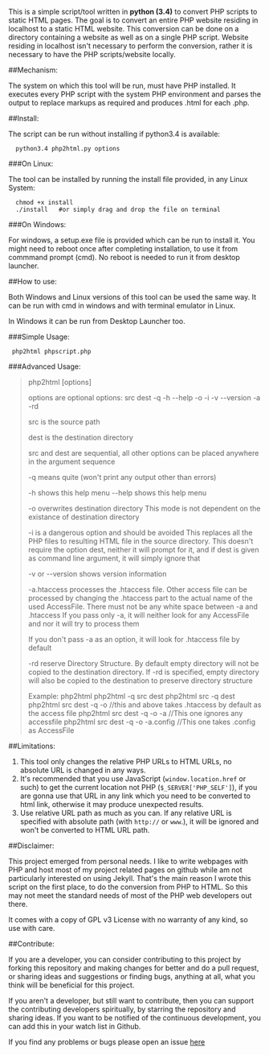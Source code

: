 This is a simple script/tool written in **python (3.4)** to convert PHP scripts to static HTML pages. The goal is to convert an entire PHP website residing in localhost to a static HTML website. This conversion can be done on a directory containing a website as well as on a single PHP script. Website residing in localhost isn't necessary to perform the conversion, rather it is necessary to have the PHP scripts/website locally.

##Mechanism:

The system on which this tool will be run, must have PHP installed. It executes every PHP script with the system PHP environment and parses the output to replace markups as required and produces .html for each .php.

##Install:

The script can be run without installing if python3.4 is available:

      python3.4 php2html.py options
      
###On Linux:

The tool can be installed by running the install file provided, in any Linux System:

      chmod +x install
      ./install   #or simply drag and drop the file on terminal
      
###On Windows:

For windows, a setup.exe file is provided which can be run to install it. You might need to reboot once after completing installation, to use it from commmand prompt (cmd). No reboot is needed to run it from desktop launcher.

##How to use:

Both Windows and Linux versions of this tool can be used the same way. It can be run with cmd in windows and with terminal emulator in Linux.

In Windows it can be run from Desktop Launcher too.

###Simple Usage:

     php2html phpscript.php

###Advanced Usage: 

>php2html [options]
>    
>options are optional
>options: src dest -q -h --help -o -i -v --version -a -rd
>    
>src is the source path
>    
>dest is the destination directory
>      
>src and dest are sequential, all other options can be placed
>anywhere in the argument sequence
>    
>-q means quite (won't print any output other than errors)
>    
>-h shows this help menu
>--help shows this help menu
>    
>-o overwrites destination directory
>This mode is not dependent on the existance of destination
>directory
>    
>-i is a dangerous option and should be avoided
>This replaces all the PHP files to resulting HTML file
>in the source directory. This doesn't require the option dest,
>neither it will prompt for it, and if dest is given as
>command line argument, it will simply ignore that
>      
>-v or --version shows version information
>      
>-a.htaccess processes the .htaccess file.
>Other access file can be processed by changing the
>.htaccess part to the actual name of the used AccessFile.
>There must not be any white space between -a and .htaccess
>If you pass only -a, it will neither look for any AccessFile and
>nor it will try to process them
>    
>If you don't pass -a as an option, it will look for .htaccess file
>by default
>    
>-rd reserve Directory Structure. By default empty directory will not
>be copied to the destination directory. If -rd is specified, empty directory
>will also be copied to the destination to preserve directory structure
>    
>Example:
>php2html
>php2html -q src dest
>php2html src -q dest
>php2html src dest -q -o            //this and above takes .htaccess by default as the access file
>php2html src dest -q -o -a         //This one ignores any accessfile
>php2html src dest -q -o -a.config  //This one takes .config as AccessFile

     
##Limitations:

 1. This tool only changes the relative PHP URLs to HTML URLs, no absolute URL is changed in any ways.
 2. It's recommended that you use JavaScript (`window.location.href` or such) to get the current location not PHP (`$_SERVER['PHP_SELF']`), if you are gonna use that URL in any link which you need to be converted to html link, otherwise it may produce unexpected results.
 3. Use relative URL path as much as you can. If any relative URL is specified with absolute path (with `http://` or `www`.), it will be ignored and won't be converted to HTML URL path.

##Disclaimer:

This project emerged from personal needs. I like to write webpages with PHP and host most of my project related pages on github while am not particularly interested on using Jekyll. That's the main reason I wrote this script on the first place, to do the conversion from PHP to HTML. So this may not meet the standard needs of most of the PHP web developers out there.

It comes with a copy of GPL v3 License with no warranty of any kind, so use with care.


##Contribute:

If you are a developer, you can consider contributing to this project by forking this repository and making changes for better and do a pull request, or sharing ideas and suggestions or finding bugs, anything at all, what you think will be beneficial for this project.

If you aren't a developer, but still want to contribute, then you can support the contributing developers spiritually, by starring the repository and sharing ideas. If you want to be notified of the continuous development, you can add this in your watch list in Github.

If you find any problems or bugs please open an issue [here](https://github.com/neurobin/php2html/issues) 




